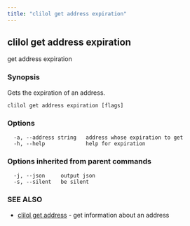 ```yaml
---
title: "clilol get address expiration"
---
```

## clilol get address expiration

get address expiration

### Synopsis

Gets the expiration of an address.

```
clilol get address expiration [flags]
```

### Options

```
  -a, --address string   address whose expiration to get
  -h, --help             help for expiration
```

### Options inherited from parent commands

```
  -j, --json     output json
  -s, --silent   be silent
```

### SEE ALSO

* [clilol get address](clilol_get_address.md)	 - get information about an address

